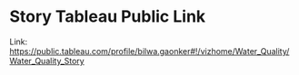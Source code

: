 # Story Tableau Public Link

Link: https://public.tableau.com/profile/bilwa.gaonker#!/vizhome/Water_Quality/Water_Quality_Story


